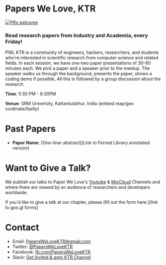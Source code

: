 # Papers We Love, KTR
[![PRs welcome](https://img.shields.io/badge/PRs-welcome-ff69b4.svg)](https://github.com/papers-we-love/kattankulathur/pulls) 
### Read research papers from Industry and Academia, every Friday!
PWL KTR is a community of engineers, hackers, researchers, and students who're interested in scientific research from computer science and related fields. In each session, we have one-two paper presentations of 30-60 minutes each. We pick a paper and a speaker prior to the meetup. The speaker walks us through the background, presents the paper, shows a coding demo if possible, All this is followed by a group discussion about the research.

**Time**: 5:30 PM - 6:30PM

**Venue**: SRM University, Kattankulathur, India {embed map/geo cordinate/fastly}

# Past Papers
- **Paper Name**: [One-liner abstract](Link to Fermat Library annotated version)

# Want to Give a Talk?
We publish our talks to Paper We Love's [Youtube](https://www.youtube.com/user/PapersWeLove) & [MixCloud](https://www.mixcloud.com/paperswelove/) Channels and where there are viewed by an audience of researchers and developers worldwide.

If you'd like to give a talk at our chapter, please (fill out the form here.)[link to goo.gl forms]

# Contact
 * Email: [PapersWeLoveKTR@gmail.com](mailto:PapersWeLoveKTR@gmail.com)
 * Twitter: [@PapersWeLoveKTR](https://twitter.com/paperswelovektr)
 * Facebook: [fb.com/PapersWeLoveKTR](https://www.facebook.com/PapersWeLoveKTR/)
 * Slack: [Get Invited & goto KTR Channel](http://papersweloveslack.herokuapp.com)

